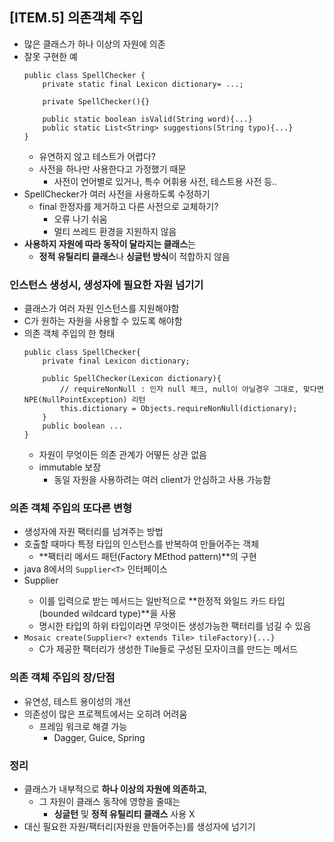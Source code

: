 ## [ITEM.5] 의존객체 주입
- 많은 클래스가 하나 이상의 자원에 의존
- 잘못 구현한 예
    ```
    public class SpellChecker {
        private static final Lexicon dictionary= ...;

        private SpellChecker(){}

        public static boolean isValid(String word){...}
        public static List<String> suggestions(String typo){...}
    }
    ```
    - 유연하지 않고 테스트가 어렵다?
    - 사전을 하나만 사용한다고 가정했기 때문
        - 사전이 언어별로 있거나, 특수 어휘용 사전, 테스트용 사전 등..
- SpellChecker가 여러 사전을 사용하도록 수정하기
    - final 한정자를 제거하고 다른 사전으로 교체하기? 
        - 오류 나기 쉬움
        - 멀티 쓰레드 환경을 지원하지 않음
- **사용하지 자원에 따라 동작이 달라지는 클래스**는
    - **정적 유틸리티 클래스**나 **싱글턴 방식**이 적합하지 않음

### 인스턴스 생성시, 생성자에 필요한 자원 넘기기
- 클래스가 여러 자원 인스턴스를 지원해야함
- C가 원하는 자원을 사용할 수 있도록 해야함
- 의존 객체 주입의 한 형태
    ```
    public class SpellChecker{
        private final Lexicon dictionary;

        public SpellChecker(Lexicon dictionary){
            // requireNonNull : 인자 null 체크, null이 아닐경우 그대로, 맞다면 NPE(NullPointException) 리턴
            this.dictionary = Objects.requireNonNull(dictionary);
        }
        public boolean ...
    }
    ```
    - 자원이 무엇이든 의존 관계가 어떻든 상관 없음
    - immutable 보장
        - 동일 자원을 사용하려는 여러 client가 안심하고 사용 가능함

### 의존 객체 주입의 또다른 변형
- 생성자에 자원 팩터리를 넘겨주는 방법
- 호출할 때마다 특정 타입의 인스턴스를 반복하여 만들어주는 객체
    - **팩터리 메서드 패턴(Factory MEthod pattern)**의 구현
- java 8에서의 `Supplier<T>` 인터페이스
- Supplier<T>
    - 이를 입력으로 받는 메서드는 일반적으로 **한정적 와일드 카드 타입(bounded wildcard type)**을 사용
    - 명시한 타입의 하위 타입이라면 무엇이든 생성가능한 팩터리를 넘길 수 있음
- `Mosaic create(Supplier<? extends Tile> tileFactory){...}`
    - C가 제공한 팩터리가 생성한 Tile들로 구성된 모자이크를 만드는 메서드

### 의존 객체 주입의 장/단점
- 유연성, 테스트 용이성의 개선
- 의존성이 많은 프로젝트에서는 오히려 어려움
    - 프레임 워크로 해결 가능
        - Dagger, Guice, Spring
    

### 정리
- 클래스가 내부적으로 **하나 이상의 자원에 의존하고**,
    - 그 자원이 클래스 동작에 영향을 줄때는
        - **싱글턴** 및 **정적 유틸리티 클래스** 사용 X
- 대신 필요한 자원/팩터리(자원을 만들어주는)를 생성자에 넘기기